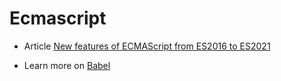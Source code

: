 # Ecmascript

* Article [New features of ECMAScript from ES2016 to ES2021](https://medium.com/@ssmak/new-features-of-ecmascript-from-es2016-to-es2020-contd-update-2719912920e2)

* Learn more on [Babel](https://babeljs.io/docs/plugins-list)